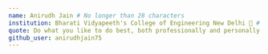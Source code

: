 ```yaml
---
name: Anirudh Jain # No longer than 28 characters
institution: Bharati Vidyapeeth's College of Engineering New Delhi 🚩 # no longer than 58 characters
quote: Do what you like to do best, both professionally and personally  # no longer than 100 characters, avoid using quotes(") to guarantee the format remains the same.
github_user: anirudhjain75
---
```

